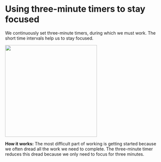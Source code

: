 # Using three-minute timers to stay focused  

We continuously set three-minute timers, during which we must work. The short time intervals help us to stay focused.  

<img src="https://github.com/maximilian-ho/articles/assets/94465856/5348e115-ff63-4a76-ac3d-f95890b04486" width="300">

**How it works:** The most difficult part of working is getting started because we often dread all the work we need to complete. The three-minute timer reduces this dread because we only need to focus for three minutes.  
